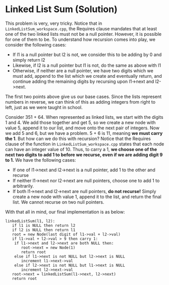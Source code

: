 # Linked List Sum (Solution)
This problem is very, very tricky. Notice that in `LinkedListSum_workspace.cpp`,
the Requires clause mandates that at least one of the two linked lists must not
be a null pointer. However, it is possible for one of them to be. To understand how
recursion comes into play, we consider the following cases:
* If l1 is a null pointer but l2 is not, we consider this to be adding by 0 and simply
return l2
* Likewise, if l2 is a null pointer but l1 is not, do the same as above with l1
* Otherwise, if neither are a null pointer, we have two digits which we must add,
append to the list which we create and eventually return, and continue adding the
remaining digits by recursing upon l1->next and l2->next.

The first two points above give us our base cases. Since the lists represent numbers
in reverse, we can think of this as adding integers from right to left, just as we
were taught in school.

Consider 351 + 64. When represented as linked lists, we start with the digits 1 and
4. We add those together and get 5, so we create a new node with value 5, append it
to our list, and move onto the next pair of integers. Now we add 5 and 6, but we have
a problem. 5 + 6 is 11, meaning **we must carry the 1**. But how can we do this with recursion?
Notice that the Requires clause of the function in `LinkedListSum_workspace.cpp` states
that each node can have an integer value of 10. Thus, to carry a 1, **we choose one of the
next two digits to add 1 to before we recurse, even if we are adding digit 9 to 1.**
We have the following cases:
* If one of l1->next and l2->next is a null pointer, add 1 to the other and recurse
* If neither l1->next nor l2->next are null pointers, choose one to add 1 to arbitrarily.
* If both l1->next and l2->next are null pointers, **do not recurse!** Simply create a new
node with value 1, append it to the list, and return the final list. We cannot recurse
on two null pointers.

With that all in mind, our final implementation is as below:
```
linkedListSum(l1, l2):
   if l1 is NULL then return l2
   if l2 is NULL then return l1
   root = new Node(last digit of l1->val + l2->val)
   if l1->val + l2->val > 9 then carry 1:
	if l1->next and l2->next are both NULL then:
	   root->next = new Node(1)
	   return root
	else if l1->next is not NULL but l2->next is NULL
	   increment l1->next->val
	else if l2->next is not NULL but l1->next is NULL
	   increment l2->next->val
   root->next = linkedListSum(l1->next, l2->next)
   return root
```